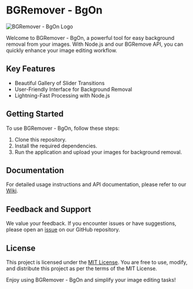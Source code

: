 # BGRemover - BgOn

![BGRemover - BgOn Logo]([https://static1.sw-cdn.net/files/cms/how-it-works/upload-icon-materials.png])

Welcome to BGRemover - BgOn, a powerful tool for easy background removal from your images. With Node.js and our BGRemove API, you can quickly enhance your image editing workflow.

## Key Features

- Beautiful Gallery of Slider Transitions
- User-Friendly Interface for Background Removal
- Lightning-Fast Processing with Node.js

## Getting Started

To use BGRemover - BgOn, follow these steps:

1. Clone this repository.
2. Install the required dependencies.
3. Run the application and upload your images for background removal.

## Documentation

For detailed usage instructions and API documentation, please refer to our [Wiki](link-to-wiki).

## Feedback and Support

We value your feedback. If you encounter issues or have suggestions, please open an [issue](link-to-issues) on our GitHub repository.

## License

This project is licensed under the [MIT License](LICENSE). You are free to use, modify, and distribute this project as per the terms of the MIT License.

Enjoy using BGRemover - BgOn and simplify your image editing tasks!

 
